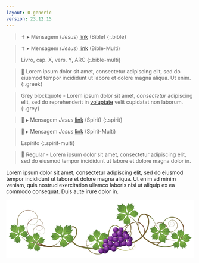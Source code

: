 ```yaml
---
layout: 0-generic
version: 23.12.15
---
```


> ✝️ ▸ Mensagem (*Jesus*) [link](link.html)  (Bible)
{:.bible}

> ✝️ ▸ Mensagem (*Jesus*) [link](link.html)  (Bible-Multi)
>
> Livro, cap. X, vers. Y, ARC
{:.bible-multi}

> 🏺 Lorem ipsum dolor sit amet, consectetur adipiscing elit, sed do eiusmod tempor incididunt ut labore et dolore magna aliqua. Ut enim.
{:.greek}

> Grey blockquote - Lorem ipsum dolor sit amet, *consectetur* adipiscing elit, sed do reprehenderit in [voluptate](page.html) velit cupidatat non laborum.
{:.grey}

> 👻 ▸ Mensagem *Jesus* [link](link.html)  (Spirit)
{:.spirit}

> 👻 ▸ Mensagem *Jesus* [link](link.html) (Spirit-Multi)
>
> Espírito
{:.spirit-multi}

> 👻 Regular - Lorem ipsum dolor sit amet, consectetur adipiscing elit, sed do eiusmod tempor incididunt ut labore et dolore magna dolor in.

Lorem ipsum dolor sit amet, consectetur adipiscing elit, sed do eiusmod tempor incididunt ut labore et dolore magna aliqua. Ut enim ad minim veniam, quis nostrud exercitation ullamco laboris nisi ut aliquip ex ea commodo consequat. Duis aute irure dolor in.

<img src="./content/images/vine.png">






